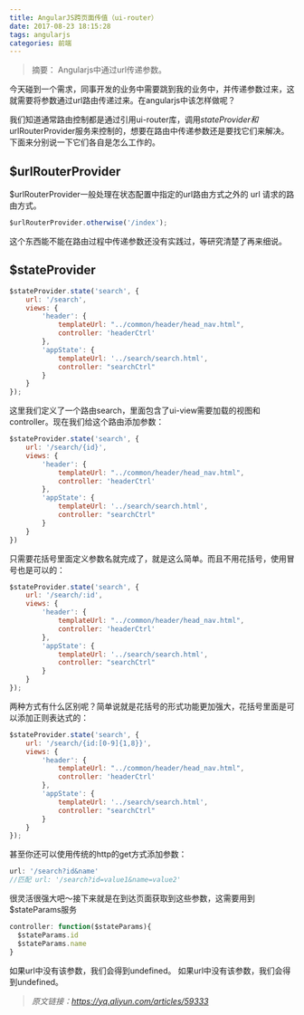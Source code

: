 ```yaml
---
title: AngularJS跨页面传值（ui-router）
date: 2017-08-23 18:15:28
tags: angularjs
categories: 前端
---
```

> 摘要： Angularjs中通过url传递参数。

今天碰到一个需求，同事开发的业务中需要跳到我的业务中，并传递参数过来，这就需要将参数通过url路由传递过来。在angularjs中该怎样做呢？

我们知道通常路由控制都是通过引用ui-router库，调用$stateProvider和$urlRouterProvider服务来控制的，想要在路由中传递参数还是要找它们来解决。下面来分别说一下它们各自是怎么工作的。

## $urlRouterProvider

$urlRouterProvider一般处理在状态配置中指定的url路由方式之外的 url 请求的路由方式。

```javascript
$urlRouterProvider.otherwise('/index');
```

这个东西能不能在路由过程中传递参数还没有实践过，等研究清楚了再来细说。

## $stateProvider

```javascript
$stateProvider.state('search', {
    url: '/search',
    views: {
        'header': {
            templateUrl: "../common/header/head_nav.html",
            controller: 'headerCtrl'
        },
        'appState': {
            templateUrl: '../search/search.html',
            controller: "searchCtrl"
        }
    }
});
```

这里我们定义了一个路由search，里面包含了ui-view需要加载的视图和controller。现在我们给这个路由添加参数：

```javascript
$stateProvider.state('search', {
    url: '/search/{id}',
    views: {
        'header': {
            templateUrl: "../common/header/head_nav.html",
            controller: 'headerCtrl'
        },
        'appState': {
            templateUrl: '../search/search.html',
            controller: "searchCtrl"
        }
    }
})
```

只需要花括号里面定义参数名就完成了，就是这么简单。而且不用花括号，使用冒号也是可以的：

```javascript
$stateProvider.state('search', {
    url: '/search/:id',
    views: {
        'header': {
            templateUrl: "../common/header/head_nav.html",
            controller: 'headerCtrl'
        },
        'appState': {
            templateUrl: '../search/search.html',
            controller: "searchCtrl"
        }
    }
});

```

两种方式有什么区别呢？简单说就是花括号的形式功能更加强大，花括号里面是可以添加正则表达式的：

```javascript
$stateProvider.state('search', {
    url: '/search/{id:[0-9]{1,8}}',
    views: {
        'header': {
            templateUrl: "../common/header/head_nav.html",
            controller: 'headerCtrl'
        },
        'appState': {
            templateUrl: '../search/search.html',
            controller: "searchCtrl"
        }
    }
});
```
甚至你还可以使用传统的http的get方式添加参数：
```javascript
url: '/search?id&name'
//匹配 url: '/search?id=value1&name=value2'
```
很灵活很强大吧～接下来就是在到达页面获取到这些参数，这需要用到$stateParams服务

```javascript
controller: function($stateParams){
  $stateParams.id
  $stateParams.name  
}

```
如果url中没有该参数，我们会得到undefined。
如果url中没有该参数，我们会得到undefined。

> *原文链接：https://yq.aliyun.com/articles/59333*
